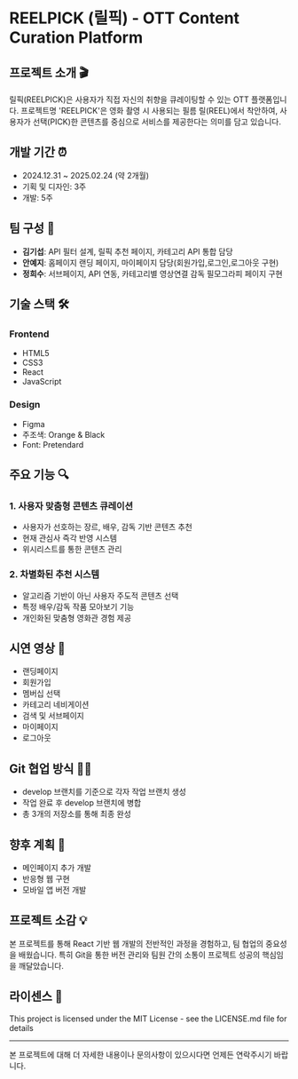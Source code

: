 # REELPICK (릴픽) - OTT Content Curation Platform

## 프로젝트 소개 🎬
릴픽(REELPICK)은 사용자가 직접 자신의 취향을 큐레이팅할 수 있는 OTT 플랫폼입니다. 프로젝트명 'REELPICK'은 영화 촬영 시 사용되는 필름 릴(REEL)에서 착안하여, 
사용자가 선택(PICK)한 콘텐츠를 중심으로 서비스를 제공한다는 의미를 담고 있습니다.

## 개발 기간 ⏰
* 2024.12.31 ~ 2025.02.24 (약 2개월)
* 기획 및 디자인: 3주
* 개발: 5주

## 팀 구성 👥
* **김기섭**: API 필터 설계, 릴픽 추천 페이지, 카테고리 API 통합 담당
* **안예지**: 홈페이지 랜딩 페이지, 마이페이지 담당(회원가입,로그인,로그아웃 구현) 
* **정희수**: 서브페이지, API 연동, 카테고리별 영상연결 감독 필모그라피 페이지 구현 

## 기술 스택 🛠
### Frontend
* HTML5
* CSS3
* React
* JavaScript

### Design
* Figma
* 주조색: Orange & Black
* Font: Pretendard

## 주요 기능 🔍
### 1. 사용자 맞춤형 콘텐츠 큐레이션
* 사용자가 선호하는 장르, 배우, 감독 기반 콘텐츠 추천
* 현재 관심사 즉각 반영 시스템
* 위시리스트를 통한 콘텐츠 관리

### 2. 차별화된 추천 시스템 
* 알고리즘 기반이 아닌 사용자 주도적 콘텐츠 선택
* 특정 배우/감독 작품 모아보기 기능
* 개인화된 맞춤형 영화관 경험 제공

## 시연 영상 📱
* 랜딩페이지
* 회원가입 
* 멤버십 선택
* 카테고리 네비게이션
* 검색 및 서브페이지
* 마이페이지
* 로그아웃

## Git 협업 방식 👨‍💻
* develop 브랜치를 기준으로 각자 작업 브랜치 생성
* 작업 완료 후 develop 브랜치에 병합
* 총 3개의 저장소를 통해 최종 완성

## 향후 계획 🚀
* 메인페이지 추가 개발
* 반응형 웹 구현 
* 모바일 앱 버전 개발

## 프로젝트 소감 💡
본 프로젝트를 통해 React 기반 웹 개발의 전반적인 과정을 경험하고, 팀 협업의 중요성을 배웠습니다. 특히 Git을 통한 버전 관리와 팀원 간의 소통이 프로젝트 성공의 핵심임을 깨달았습니다.

## 라이센스 📌
This project is licensed under the MIT License - see the LICENSE.md file for details

---
본 프로젝트에 대해 더 자세한 내용이나 문의사항이 있으시다면 언제든 연락주시기 바랍니다.
